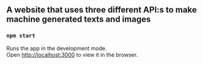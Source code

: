 
## A website that uses three different API:s to make machine generated texts and images

### `npm start`

Runs the app in the development mode.\
Open [http://localhost:3000](http://localhost:3000) to view it in the browser.
